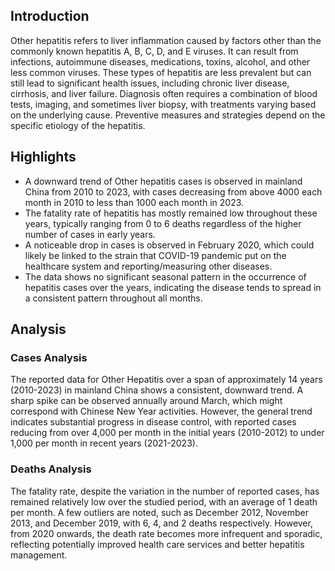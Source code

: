 ## Introduction

Other hepatitis refers to liver inflammation caused by factors other than the commonly known hepatitis A, B, C, D, and E viruses. It can result from infections, autoimmune diseases, medications, toxins, alcohol, and other less common viruses. These types of hepatitis are less prevalent but can still lead to significant health issues, including chronic liver disease, cirrhosis, and liver failure. Diagnosis often requires a combination of blood tests, imaging, and sometimes liver biopsy, with treatments varying based on the underlying cause. Preventive measures and strategies depend on the specific etiology of the hepatitis.

## Highlights

- A downward trend of Other hepatitis cases is observed in mainland China from 2010 to 2023, with cases decreasing from above 4000 each month in 2010 to less than 1000 each month in 2023. <br/>
- The fatality rate of hepatitis has mostly remained low throughout these years, typically ranging from 0 to 6 deaths regardless of the higher number of cases in early years.<br/>
- A noticeable drop in cases is observed in February 2020, which could likely be linked to the strain that COVID-19 pandemic put on the healthcare system and reporting/measuring other diseases. <br/>
- The data shows no significant seasonal pattern in the occurrence of hepatitis cases over the years, indicating the disease tends to spread in a consistent pattern throughout all months.

## Analysis

### Cases Analysis
The reported data for Other Hepatitis over a span of approximately 14 years (2010-2023) in mainland China shows a consistent, downward trend. A sharp spike can be observed annually around March, which might correspond with Chinese New Year activities. However, the general trend indicates substantial progress in disease control, with reported cases reducing from over 4,000 per month in the initial years (2010-2012) to under 1,000 per month in recent years (2021-2023).

### Deaths Analysis
The fatality rate, despite the variation in the number of reported cases, has remained relatively low over the studied period, with an average of 1 death per month. A few outliers are noted, such as December 2012, November 2013, and December 2019, with 6, 4, and 2 deaths respectively. However, from 2020 onwards, the death rate becomes more infrequent and sporadic, reflecting potentially improved health care services and better hepatitis management.
